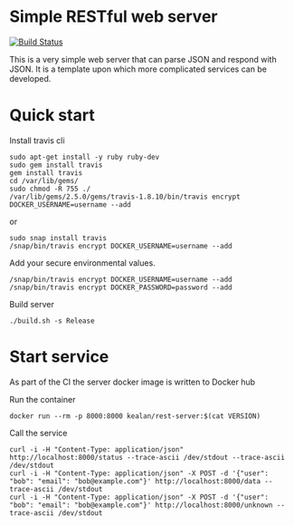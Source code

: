# Simple RESTful web server

[![Build Status](https://travis-ci.org/kealan/rest-server.svg?branch=master)](https://travis-ci.org/kealan/rest-server)

This is a very simple web server that can parse JSON and respond with JSON.
It is a template upon which more complicated services can be developed.

# Quick start

Install travis cli 

```
sudo apt-get install -y ruby ruby-dev
sudo gem install travis
gem install travis
cd /var/lib/gems/
sudo chmod -R 755 ./
/var/lib/gems/2.5.0/gems/travis-1.8.10/bin/travis encrypt DOCKER_USERNAME=username --add
```

or

```
sudo snap install travis
/snap/bin/travis encrypt DOCKER_USERNAME=username --add
```

Add your secure environmental values.

    /snap/bin/travis encrypt DOCKER_USERNAME=username --add
    /snap/bin/travis encrypt DOCKER_PASSWORD=password --add

Build server 

    ./build.sh -s Release 

# Start service

As part of the CI the server docker image is written to Docker hub

Run the container

    docker run --rm -p 8000:8000 kealan/rest-server:$(cat VERSION)

Call the service

    curl -i -H "Content-Type: application/json" http://localhost:8000/status --trace-ascii /dev/stdout --trace-ascii /dev/stdout 
    curl -i -H "Content-Type: application/json" -X POST -d '{"user": "bob": "email": "bob@example.com"}' http://localhost:8000/data --trace-ascii /dev/stdout 
    curl -i -H "Content-Type: application/json" -X POST -d '{"user": "bob": "email": "bob@example.com"}' http://localhost:8000/unknown --trace-ascii /dev/stdout 

